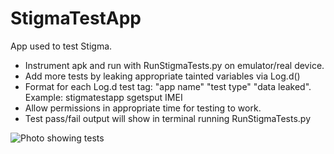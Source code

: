 # StigmaTestApp
App used to test Stigma.
- Instrument apk and run with RunStigmaTests.py on emulator/real device.
- Add more tests by leaking appropriate tainted variables via Log.d()
- Format for each Log.d test tag: "app name" "test type" "data leaked". Example: stigmatestapp sgetsput IMEI
- Allow permissions in appropriate time for testing to work.
- Test pass/fail output will show in terminal running RunStigmaTests.py

![Photo showing tests](https://i.ibb.co/DpKZp9Z/Screenshot-from-2020-10-26-05-35-32.png)
